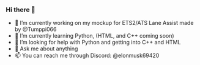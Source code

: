 ### Hi there 👋

- 🔭 I’m currently working on my mockup for ETS2/ATS Lane Assist made by @Tumppi066
- 🌱 I’m currently learning Python, (HTML, and C++ coming soon)
- 🤔 I’m looking for help with Python and getting into C++ and HTML
- 💬 Ask me about anything 
- 📫 You can reach me through Discord: @elonmusk69420
